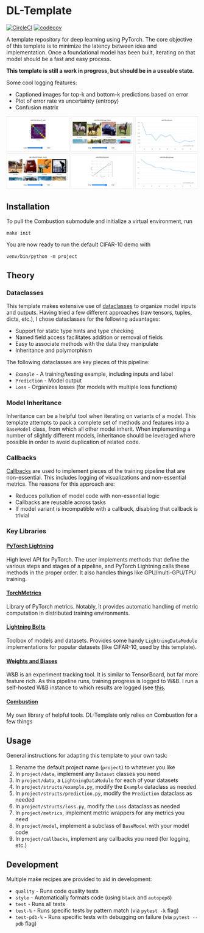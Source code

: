 # DL-Template

[![CircleCI](https://circleci.com/gh/TidalPaladin/dl-template/tree/master.svg?style=svg)](https://circleci.com/gh/TidalPaladin/dl-template/tree/master)
[![codecov](https://codecov.io/gh/TidalPaladin/dl-template/branch/master/graph/badge.svg?token=7NKPQWZXDF)](https://codecov.io/gh/TidalPaladin/dl-template)


A template repository for deep learning using PyTorch. The core objective of this
template is to minimize the latency between idea and implementation. Once a foundational model
has been built, iterating on that model should be a fast and easy process. 

**This template is still a work in progress, but should be in a useable state.**

Some cool logging features:
  * Captioned images for top-k and bottom-k predictions based on error
  * Plot of error rate vs uncertainty (entropy)
  * Confusion matrix

![Sample Logs](wandb.png)


## Installation

To pull the Combustion submodule and initialize a virtual environment, run

```
make init
```

You are now ready to run the default CIFAR-10 demo with

```
venv/bin/python -m project
```

## Theory


### Dataclasses

This template makes extensive use of [dataclasses](https://docs.python.org/3/library/dataclasses.html)
to organize model inputs and outputs. Having tried a few different approaches (raw tensors, tuples, dicts, etc.),
I chose dataclasses for the following advantages:
  * Support for static type hints and type checking
  * Named field access facilitates addition or removal of fields
  * Easy to associate methods with the data they manipulate
  * Inheritance and polymorphism

The following dataclasses are key pieces of this pipeline:
  * `Example` - A training/testing example, including inputs and label
  * `Prediction` - Model output
  * `Loss` - Organizes losses (for models with multiple loss functions)

### Model Inheritance

Inheritance can be a helpful tool when iterating on variants of a model. This template attempts to pack a complete
set of methods and features into a `BaseModel` class, from which all other model inherit. When implementing a number
of slightly different models, inheritance should be leveraged where possible in order to avoid duplication of 
related code.

### Callbacks

[Callbacks](https://pytorch-lightning.readthedocs.io/en/stable/extensions/callbacks.html) are used to implement
pieces of the training pipeline that are non-essential. This includes logging of visualizations and non-essential
metrics. The reasons for this approach are:
  * Reduces pollution of model code with non-essential logic
  * Callbacks are reusable across tasks
  * If model variant is incompatible with a callback, disabling that callback is trivial

### Key Libraries

#### [PyTorch Lightning](https://github.com/PytorchLightning/pytorch-lightning)
High level API for PyTorch. The user implements methods that define the various steps and stages of a pipeline, and
PyTorch Lightning calls these methods in the proper order. It also handles things like GPU/multi-GPU/TPU training.

#### [TorchMetrics](https://github.com/PytorchLightning/metrics)
Library of PyTorch metrics. Notably, it provides automatic handling of metric computation in distributed training 
environments.

#### [Lightning Bolts](https://github.com/PyTorchLightning/lightning-bolts)
Toolbox of models and datasets. Provides some handy `LightningDataModule` implementations for popular datasets
(like CIFAR-10, used by this template).

#### [Weights and Biases](https://wandb.ai/site)
W&B is an experiment tracking tool. It is similar to TensorBoard, but far more feature rich. 
As this pipeline runs, training progress is logged to W&B. I run a self-hosted W&B instance to which results 
are logged (see [this](https://docs.wandb.ai/guides/self-hosted/local).

#### [Combustion](https://github.com/TidalPaladin/combustion)
My own library of helpful tools. DL-Template only relies on Combustion for a few things


## Usage

General instructions for adapting this template to your own task:
  1. Rename the default project name (`project`) to whatever you like
  2. In `project/data`, implement any `Dataset` classes you need
  3. In `project/data`, a `LightningDataModule` for each of your datasets
  4. In `project/structs/example.py`, modify the `Example` dataclass as needed
  5. In `project/structs/prediction.py`, modify the `Prediction` dataclass as needed
  6. In `project/structs/loss.py`, modify the `Loss` dataclass as needed
  7. In `project/metrics`, implement metric wrappers for any metrics you need
  8. In `project/model`, implement a subclass of `BaseModel` with your model code
  9. In `project/callbacks`, implement any callbacks you need (for logging, etc.)


## Development

Multiple make recipes are provided to aid in development:
* `quality` - Runs code quality tests
* `style` - Automatically formats code (using `black` and `autopep8`)
* `test` - Runs all tests
* `test-%` - Runs specific tests by pattern match (via `pytest -k` flag)
* `test-pdb-%` - Runs specific tests with debugging on failure (via `pytest --pdb` flag)
